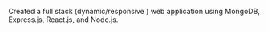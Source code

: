 Created a full stack (dynamic/responsive ) web application using MongoDB, Express.js, React.js, and Node.js.

